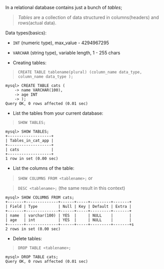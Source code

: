 In a relational database contains just a bunch of *tables*;

> *Tables* are a collection of data structured in columns(headers) and rows(actual data).

Data types(basics):

* `INT` (numeric type), max_value - 4294967295
* `VARCHAR` (string type), variable length, 1 - 255 chars

* Creating tables:

> `CREATE TABLE tablename(plural) (column_name data_type, column_name data_type );`

```
mysql> CREATE TABLE cats (
    -> name VARCHAR(100),
    -> age INT
    -> );
Query OK, 0 rows affected (0.01 sec)
```
* List the tables from your current database:

> `SHOW TABLES;`

```
mysql> SHOW TABLES;
+-------------------+
| Tables_in_cat_app |
+-------------------+
| cats              |
+-------------------+
1 row in set (0.00 sec)
```
* List the columns of the table:

> `SHOW COLUMNS FROM <tablename>;` or

> `DESC <tablename>;` (the same result in this context)

```
mysql> SHOW COLUMNS FROM cats;
+-------+--------------+------+-----+---------+-------+
| Field | Type         | Null | Key | Default | Extra |
+-------+--------------+------+-----+---------+-------+
| name  | varchar(100) | YES  |     | NULL    |       |
| age   | int          | YES  |     | NULL    |       |
+-------+--------------+------+-----+---------+-------+s
2 rows in set (0.00 sec)
```
* Delete tables:

> `DROP TABLE <tablename>;` 

```
mysql> DROP TABLE cats;
Query OK, 0 rows affected (0.01 sec)

```